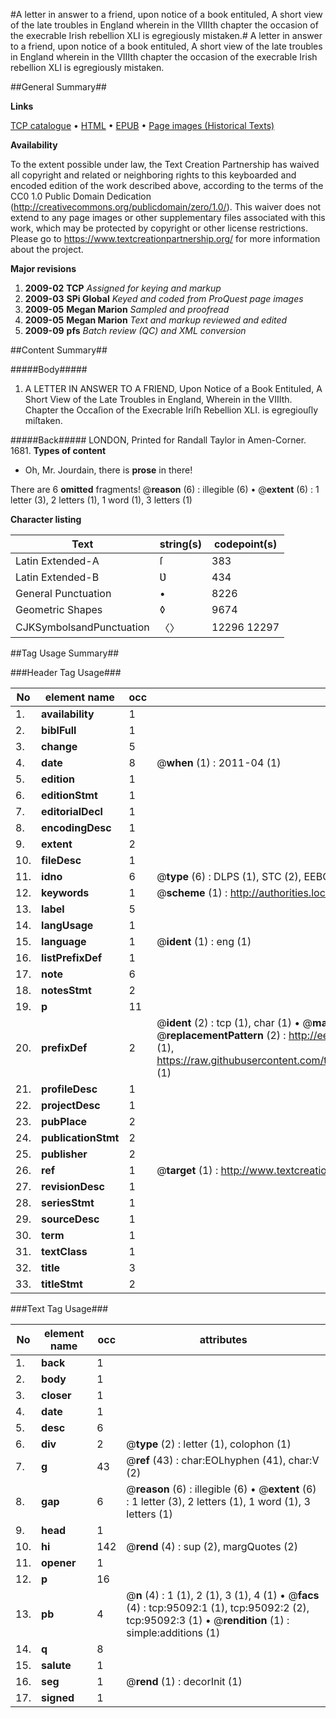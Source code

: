 #A letter in answer to a friend, upon notice of a book entituled, A short view of the late troubles in England wherein in the VIIIth chapter the occasion of the execrable Irish rebellion XLI is egregiously mistaken.#
A letter in answer to a friend, upon notice of a book entituled, A short view of the late troubles in England wherein in the VIIIth chapter the occasion of the execrable Irish rebellion XLI is egregiously mistaken.

##General Summary##

**Links**

[TCP catalogue](http://www.ota.ox.ac.uk/tcp/)  • 
[HTML](http://tei.it.ox.ac.uk/tcp/Texts-HTML/free/A48/A48109.html)  • 
[EPUB](http://tei.it.ox.ac.uk/tcp/Texts-EPUB/free/A48/A48109.epub) • 
[Page images (Historical Texts)](https://historicaltexts.jisc.ac.uk/eebo-12890113e)

**Availability**

To the extent possible under law, the Text Creation Partnership has waived all copyright and related or neighboring rights to this keyboarded and encoded edition of the work described above, according to the terms of the CC0 1.0 Public Domain Dedication (http://creativecommons.org/publicdomain/zero/1.0/). This waiver does not extend to any page images or other supplementary files associated with this work, which may be protected by copyright or other license restrictions. Please go to https://www.textcreationpartnership.org/ for more information about the project.

**Major revisions**

1. __2009-02__ __TCP__ *Assigned for keying and markup*
1. __2009-03__ __SPi Global__ *Keyed and coded from ProQuest page images*
1. __2009-05__ __Megan Marion__ *Sampled and proofread*
1. __2009-05__ __Megan Marion__ *Text and markup reviewed and edited*
1. __2009-09__ __pfs__ *Batch review (QC) and XML conversion*

##Content Summary##

#####Body#####

1. A LETTER IN ANSWER TO A FRIEND, Upon Notice of a Book Entituled, A Short View of the Late Troubles in England, Wherein in the VIIIth. Chapter the Occaſion of the Execrable Iriſh Rebellion XLI. is egregiouſly miſtaken.

#####Back#####
LONDON, Printed for Randall Taylor in Amen-Corner. 1681.
**Types of content**

  * Oh, Mr. Jourdain, there is **prose** in there!

There are 6 **omitted** fragments! 
 @__reason__ (6) : illegible (6)  •  @__extent__ (6) : 1 letter (3), 2 letters (1), 1 word (1), 3 letters (1)

**Character listing**


|Text|string(s)|codepoint(s)|
|---|---|---|
|Latin Extended-A|ſ|383|
|Latin Extended-B|Ʋ|434|
|General Punctuation|•|8226|
|Geometric Shapes|◊|9674|
|CJKSymbolsandPunctuation|〈〉|12296 12297|

##Tag Usage Summary##

###Header Tag Usage###

|No|element name|occ|attributes|
|---|---|---|---|
|1.|__availability__|1||
|2.|__biblFull__|1||
|3.|__change__|5||
|4.|__date__|8| @__when__ (1) : 2011-04 (1)|
|5.|__edition__|1||
|6.|__editionStmt__|1||
|7.|__editorialDecl__|1||
|8.|__encodingDesc__|1||
|9.|__extent__|2||
|10.|__fileDesc__|1||
|11.|__idno__|6| @__type__ (6) : DLPS (1), STC (2), EEBO-CITATION (1), OCLC (1), VID (1)|
|12.|__keywords__|1| @__scheme__ (1) : http://authorities.loc.gov/ (1)|
|13.|__label__|5||
|14.|__langUsage__|1||
|15.|__language__|1| @__ident__ (1) : eng (1)|
|16.|__listPrefixDef__|1||
|17.|__note__|6||
|18.|__notesStmt__|2||
|19.|__p__|11||
|20.|__prefixDef__|2| @__ident__ (2) : tcp (1), char (1)  •  @__matchPattern__ (2) : ([0-9\-]+):([0-9IVX]+) (1), (.+) (1)  •  @__replacementPattern__ (2) : http://eebo.chadwyck.com/downloadtiff?vid=$1&page=$2 (1), https://raw.githubusercontent.com/textcreationpartnership/Texts/master/tcpchars.xml#$1 (1)|
|21.|__profileDesc__|1||
|22.|__projectDesc__|1||
|23.|__pubPlace__|2||
|24.|__publicationStmt__|2||
|25.|__publisher__|2||
|26.|__ref__|1| @__target__ (1) : http://www.textcreationpartnership.org/docs/. (1)|
|27.|__revisionDesc__|1||
|28.|__seriesStmt__|1||
|29.|__sourceDesc__|1||
|30.|__term__|1||
|31.|__textClass__|1||
|32.|__title__|3||
|33.|__titleStmt__|2||


###Text Tag Usage###

|No|element name|occ|attributes|
|---|---|---|---|
|1.|__back__|1||
|2.|__body__|1||
|3.|__closer__|1||
|4.|__date__|1||
|5.|__desc__|6||
|6.|__div__|2| @__type__ (2) : letter (1), colophon (1)|
|7.|__g__|43| @__ref__ (43) : char:EOLhyphen (41), char:V (2)|
|8.|__gap__|6| @__reason__ (6) : illegible (6)  •  @__extent__ (6) : 1 letter (3), 2 letters (1), 1 word (1), 3 letters (1)|
|9.|__head__|1||
|10.|__hi__|142| @__rend__ (4) : sup (2), margQuotes (2)|
|11.|__opener__|1||
|12.|__p__|16||
|13.|__pb__|4| @__n__ (4) : 1 (1), 2 (1), 3 (1), 4 (1)  •  @__facs__ (4) : tcp:95092:1 (1), tcp:95092:2 (2), tcp:95092:3 (1)  •  @__rendition__ (1) : simple:additions (1)|
|14.|__q__|8||
|15.|__salute__|1||
|16.|__seg__|1| @__rend__ (1) : decorInit (1)|
|17.|__signed__|1||
